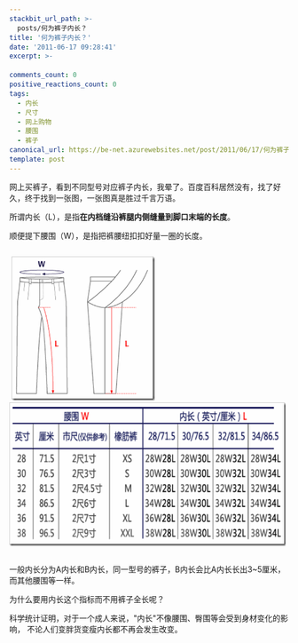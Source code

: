 ```yaml
---
stackbit_url_path: >-
  posts/何为裤子内长？
title: '何为裤子内长？'
date: '2011-06-17 09:28:41'
excerpt: >-
  
comments_count: 0
positive_reactions_count: 0
tags: 
  - 内长
  - 尺寸
  - 网上购物
  - 腰围
  - 裤子
canonical_url: https://be-net.azurewebsites.net/post/2011/06/17/何为裤子内长？
template: post
---
```

<p>网上买裤子，看到不同型号对应裤子内长，我晕了。百度百科居然没有，找了好久，终于找到一张图，一张图真是胜过千言万语。</p>  <p>所谓内长（L），是指<strong>在内档缝沿裤腿内侧缝量到脚口末端的长度</strong>。</p>  <p>顺便提下腰围（W），是指把裤腰纽扣扣好量一圈的长度。</p>  <div style="width: 99%; overflow: auto">   <p>&#160;<a href="https://raw.githubusercontent.com/Jeff-Tian/blogengine.net/master/Source/BlogEngine/BlogEngine.NET/App_Data/files/kuzi.gif"><img style="border-right-width: 0px; display: inline; border-top-width: 0px; border-bottom-width: 0px; border-left-width: 0px" title="kuzi" border="0" alt="kuzi" src="https://raw.githubusercontent.com/Jeff-Tian/blogengine.net/master/Source/BlogEngine/BlogEngine.NET/App_Data/files/kuzi_thumb.gif" width="259" height="260" /></a>&#160;<a href="https://raw.githubusercontent.com/Jeff-Tian/blogengine.net/master/Source/BlogEngine/BlogEngine.NET/App_Data/files/biaoma.gif"><img style="border-right-width: 0px; display: inline; border-top-width: 0px; border-bottom-width: 0px; border-left-width: 0px" title="biaoma" border="0" alt="biaoma" src="https://raw.githubusercontent.com/Jeff-Tian/blogengine.net/master/Source/BlogEngine/BlogEngine.NET/App_Data/files/biaoma_thumb.gif" width="656" height="259" /></a> </p> </div>  <p></p>  <p></p>  <p>一般内长分为A内长和B内长，同一型号的裤子，B内长会比A内长长出3~5厘米，而其他腰围等一样。</p>  <p>为什么要用内长这个指标而不用裤子全长呢？</p>  <p>科学统计证明，对于一个成人来说，&quot;内长&quot;不像腰围、臀围等会受到身材变化的影响， 不论人们变胖货变瘦内长都不再会发生改变。</p>